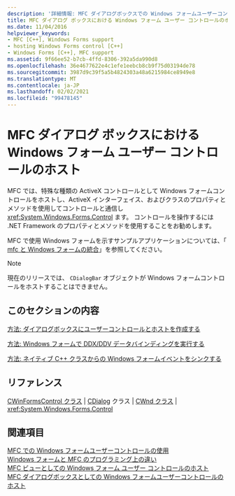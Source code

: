 ```yaml
---
description: '詳細情報: MFC ダイアログボックスでの Windows フォームユーザーコントロールのホスト'
title: MFC ダイアログ ボックスにおける Windows フォーム ユーザー コントロールのホスト
ms.date: 11/04/2016
helpviewer_keywords:
- MFC [C++], Windows Forms support
- hosting Windows Forms control [C++]
- Windows Forms [C++], MFC support
ms.assetid: 9f66ee52-b7cb-4ffd-8306-392a5da990d8
ms.openlocfilehash: 36e4677622e4c1efe1eebcb8cb9f75d03194de78
ms.sourcegitcommit: 3987d9c39f5a5b4824303a48a6215984ce8949e8
ms.translationtype: MT
ms.contentlocale: ja-JP
ms.lasthandoff: 02/02/2021
ms.locfileid: "99478145"
---
```

# <a name="hosting-a-windows-form-user-control-in-an-mfc-dialog-box"></a>MFC ダイアログ ボックスにおける Windows フォーム ユーザー コントロールのホスト

MFC では、特殊な種類の ActiveX コントロールとして Windows フォームコントロールをホストし、ActiveX インターフェイス、およびクラスのプロパティとメソッドを使用してコントロールと通信し <xref:System.Windows.Forms.Control> ます。 コントロールを操作するには .NET Framework のプロパティとメソッドを使用することをお勧めします。

MFC で使用 Windows フォームを示すサンプルアプリケーションについては、「 [mfc と Windows フォームの統合](https://download.cnet.com/MFC-and-WinForms-Integration/3000-2383_4-75453644.html)」を参照してください。

> [!NOTE]
> 現在のリリースでは、 `CDialogBar` オブジェクトが Windows フォームコントロールをホストすることはできません。

## <a name="in-this-section"></a>このセクションの内容

[方法: ダイアログボックスにユーザーコントロールとホストを作成する](../dotnet/how-to-create-the-user-control-and-host-in-a-dialog-box.md)

[方法: Windows フォームで DDX/DDV データバインディングを実行する](../dotnet/how-to-do-ddx-ddv-data-binding-with-windows-forms.md)

[方法: ネイティブ C++ クラスからの Windows フォームイベントをシンクする](../dotnet/how-to-sink-windows-forms-events-from-native-cpp-classes.md)

## <a name="reference"></a>リファレンス

[CWinFormsControl クラス](../mfc/reference/cwinformscontrol-class.md) &#124; [CDialog](../mfc/reference/cdialog-class.md) クラス &#124; [CWnd クラス](../mfc/reference/cwnd-class.md) &#124; <xref:System.Windows.Forms.Control>

## <a name="see-also"></a>関連項目

[MFC での Windows フォームユーザーコントロールの使用](../dotnet/using-a-windows-form-user-control-in-mfc.md)<br/>
[Windows フォームと MFC のプログラミング上の違い](../dotnet/windows-forms-mfc-programming-differences.md)<br/>
[MFC ビューとしての Windows フォーム ユーザー コントロールのホスト](../dotnet/hosting-a-windows-forms-user-control-as-an-mfc-view.md)<br/>
[MFC ダイアログボックスとしての Windows フォームユーザーコントロールのホスト](../dotnet/hosting-a-windows-form-user-control-as-an-mfc-dialog-box.md)
